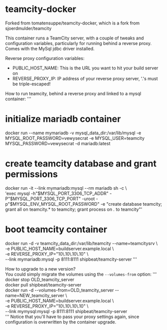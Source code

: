 teamcity-docker
===============
Forked from tomatensuppe/teamcity-docker, which is a fork from sjoerdmulder/teamcity  

This container runs a TeamCity server, with a couple of tweaks and configuration variables, particularly for running behind a reverse proxy.  
Comes with the MySql jdbc driver installed.  

Reverse proxy configuration variables:  
- PUBLIC_HOST_NAME: This is the URL you want to hit your build server on
- REVERSE_PROXY_IP: IP address of your reverse proxy server, '.'s must be triple-escaped!

How to run teamcity, behind a reverse proxy and linked to a mysql container:
'''
# initialize mariadb container  
docker run --name mymariadb -v mysql_data_dir:/var/lib/mysql -e MYSQL_ROOT_PASSWORD=vewysecrat -e MYSQL_USER=teamcity MYSQL_PASSWORD=vewysecrat -d mariadb:latest  
# create teamcity database and grant permissions  
docker run -it --link mymariadb:mysql --rm mariadb sh -c \  
 'exec mysql -h"$MYSQL_PORT_3306_TCP_ADDR" -P"$MYSQL_PORT_3306_TCP_PORT" -uroot -p"$MYSQL_ENV_MYSQL_ROOT_PASSWORD" -e "create database teamcity; grant all on teamcity.* to teamcity; grant process on *.* to teamcity"'  
# boot teamcity container  
docker run -d -v teamcity_data_dir:/var/lib/teamcity --name=teamcitysrv \  
   -e PUBLIC_HOST_NAME=buildserver.example.local \  
   -e REVERSE_PROXY_IP="10\\\.10\\\.10\\\.10" \  
   --link mymariadb:mysql -p 8111:8111 shipbeat/teamcity-server
'''

How to upgrade to a new version?  
You could simply migrate the volumes using the `--volumes-from` option:
'''
docker stop OLD_teamcity_server  
docker pull shipbeat/teamcity-server  
docker run -d --volumes-from=OLD_teamcity_server --name=NEW_teamcity_server \  
   -e PUBLIC_HOST_NAME=buildserver.example.local \  
   -e REVERSE_PROXY_IP="10\\\.10\\\.10\\\.10" \  
   --link mymysql:mysql -p 8111:8111 shipbeat/teamcity-server  
'''
Notice that you'll have to pass your proxy settings again, since configuration is overwritten by the container upgrade.
